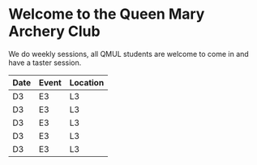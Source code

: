 # Welcome to the Queen Mary Archery Club

We do weekly sessions, all QMUL students are welcome to come in and have a taster session.

| Date      | Event      |   Location |
| --- | --- | --- |
| D3 | E3 | L3 |
| D3 | E3 | L3 |
| D3 | E3 | L3 |
| D3 | E3 | L3 |
| D3 | E3 | L3 |
